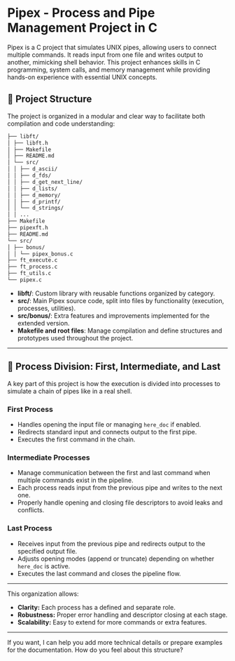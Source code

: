 # Pipex - Process and Pipe Management Project in C
Pipex is a C project that simulates UNIX pipes, allowing users to connect multiple commands. It reads input from one file and writes output to another, mimicking shell behavior. This project enhances skills in C programming, system calls, and memory management while providing hands-on experience with essential UNIX concepts.

## 📁 Project Structure

The project is organized in a modular and clear way to facilitate both compilation and code understanding:
```bash
├── libft/
│ ├── libft.h
│ ├── Makefile
│ ├── README.md
│ └── src/
│ │ ├── d_ascii/
│ │ ├── d_fds/
│ │ ├── d_get_next_line/
│ │ ├── d_lists/
│ │ ├── d_memory/
│ │ ├── d_printf/
│ │ └── d_strings/
│ │ ...
├── Makefile
├── pipexft.h
├── README.md
└── src/
│ ├── bonus/
│ │ └── pipex_bonus.c
├── ft_execute.c
├── ft_process.c
├── ft_utils.c
└── pipex.c
```

* **libft/**: Custom library with reusable functions organized by category.  
* **src/**: Main Pipex source code, split into files by functionality (execution, processes, utilities).  
* **src/bonus/**: Extra features and improvements implemented for the extended version.  
* **Makefile and root files**: Manage compilation and define structures and prototypes used throughout the project.

---

## 🚀 Process Division: First, Intermediate, and Last

A key part of this project is how the execution is divided into processes to simulate a chain of pipes like in a real shell.

### First Process

* Handles opening the input file or managing `here_doc` if enabled.  
* Redirects standard input and connects output to the first pipe.  
* Executes the first command in the chain.

### Intermediate Processes

* Manage communication between the first and last command when multiple commands exist in the pipeline.  
* Each process reads input from the previous pipe and writes to the next one.  
* Properly handle opening and closing file descriptors to avoid leaks and conflicts.

### Last Process

* Receives input from the previous pipe and redirects output to the specified output file.  
* Adjusts opening modes (append or truncate) depending on whether `here_doc` is active.  
* Executes the last command and closes the pipeline flow.

---

This organization allows:

* **Clarity:** Each process has a defined and separate role.  
* **Robustness:** Proper error handling and descriptor closing at each stage.  
* **Scalability:** Easy to extend for more commands or extra features.

---

If you want, I can help you add more technical details or prepare examples for the documentation. How do you feel about this structure?
